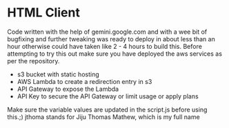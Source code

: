# HTML Client

Code written with the help of gemini.google.com and with a wee bit of bugfixing and further tweaking was ready to deploy in about less than an hour otherwise could have taken like 2 - 4 hours to build this. Before attempting to try this out make sure you have deployed the aws services as per the repository.
* s3 bucket with static hosting
* AWS Lambda to create a redirection entry in s3
* API Gateway to expose the Lambda
* API Key to secure the API Gateway or limit usage or apply plans

Make sure the variable values are updated in the script.js before using this.;) jthoma stands for Jiju Thomas Mathew, which is my full name

